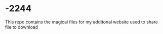 # -2244
This repo contains the magical files for my additonal website used to share file to download

